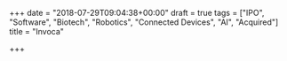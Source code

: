 +++
date = "2018-07-29T09:04:38+00:00"
draft = true
tags = ["IPO", "Software", "Biotech", "Robotics", "Connected Devices", "AI", "Acquired"]
title = "Invoca"

+++
